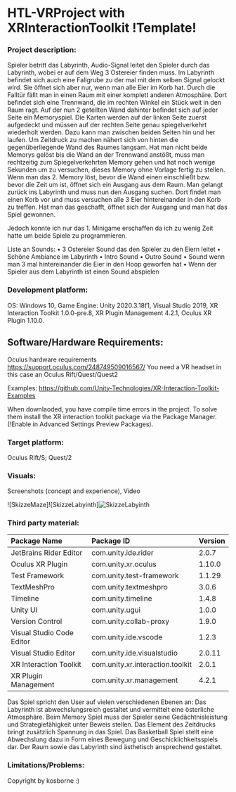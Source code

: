 # HTL-VRProject with XRInteractionToolkit !Template!

### Project description: 
Spieler betritt das Labyrinth, Audio-Signal leitet den Spieler durch das Labyrinth, wobei er auf dem Weg 3 Ostereier finden muss. Im Labyrinth befindet sich auch eine Fallgrube zu der mal mit dem selben Signal gelockt wird. Sie öffnet sich aber nur, wenn man alle Eier im Korb hat. Durch die Falltür fällt man in einen Raum mit einer komplett anderen Atmosphäre. Dort befindet sich eine Trennwand, die im rechten Winkel ein Stück weit in den Raum ragt. Auf der nun 2 geteilten Wand dahinter befindet sich auf jeder Seite ein Memoryspiel. Die Karten werden auf der linken Seite zuerst aufgedeckt und müssen auf der rechten Seite genau spiegelverkehrt wiederholt werden. 
Dazu kann man zwischen beiden Seiten hin und her laufen. Um Zeitdruck zu machen nähert sich von hinten die gegenüberliegende Wand des Raumes langsam. Hat man nicht beide Memorys gelöst bis die Wand an der Trennwand anstößt, muss man rechtzeitig zum Spiegelverkehrten Memory gehen und hat noch wenige Sekunden um zu versuchen, dieses Memory ohne Vorlage fertig zu stellen. Wenn man das 2. Memory löst, bevor die Wand einen einschließt bzw. bevor die Zeit um ist, öffnet sich ein Ausgang aus dem Raum. Man gelangt zurück ins Labyrinth und muss nun den Ausgang suchen. Dort findet man einen Korb vor und muss versuchen alle 3 Eier hintereinander in den Korb zu treffen. Hat man das geschafft, öffnet sich der Ausgang und man hat das Spiel gewonnen. 

Jedoch konnte ich nur das 1. Minigame erschaffen da ich zu wenig Zeit hatte um beide Spiele zu programmieren.

Liste an Sounds: 
•	3 Ostereier Sound das den Spieler zu den Eiern leitet
•	Schöne Ambiance im Labyrinth
•	Intro Sound
•	Outro Sound
•	Sound wenn man 3 mal hintereinander die Eier in den Hoop geworfen hat
•	Wenn der Spieler aus dem Labyrinth ist einen Sound abspielen



### Development platform: 
OS: Windows 10, Game Engine: Unity 2020.3.18f1, Visual Studio 2019, XR Interaction Toolkit 1.0.0-pre.8, XR Plugin Management 4.2.1, Oculus XR Plugin 1.10.0.

## Software/Hardware Requirements: 
Oculus hardware requirements https://support.oculus.com/248749509016567/
You need a VR headset in this case an Oculus Rift/Quest/Quest2

Examples: https://github.com/Unity-Technologies/XR-Interaction-Toolkit-Examples

When downlaoded, you have compile time errors in the project. To solve them install the XR interaction toolkit package via the Package Manager. (!Enable in Advanced Settings Preview Packages).

### Target platform: 
Oculus Rift/S; Quest/2

### Visuals: 
Screenshots (concept and experience), Video

![SkizzeMaze]![SkizzeLabyinth]![SkizzeLabyinth](https://user-images.githubusercontent.com/72389399/172833808-7b8a711e-8c2e-486a-bfbd-31d121b23b14.jpg)

### Third party material: 

| Package Name | Package ID | Version |
|:---|:---|:---|
| JetBrains Rider Editor | com.unity.ide.rider | 2.0.7 |
| Oculus XR Plugin | com.unity.xr.oculus | 1.10.0 |
| Test Framework | com.unity.test-framework | 1.1.29 |
| TextMeshPro | com.unity.textmeshpro | 3.0.6 |
| Timeline | com.unity.timeline | 1.4.8 |
| Unity UI | com.unity.ugui | 1.0.0 |
| Version Control | com.unity.collab-proxy | 1.9.0 |
| Visual Studio Code Editor | com.unity.ide.vscode | 1.2.3 |
| Visual Studio Editor | com.unity.ide.visualstudio | 2.0.11 |
| XR Interaction Toolkit | com.unity.xr.interaction.toolkit | 2.0.1 |
| XR Plugin Management | com.unity.xr.management | 4.2.1 |

Das Spiel spricht den User auf vielen verschiedenen Ebenen an: 
Das Labyrinth ist abwechslungsreich gestaltet und vermittelt eine österliche Atmosphäre. Beim Memory Spiel muss der Spieler seine Gedächtnisleistung und Strategiefähigkeit unter Beweis stellen. Das Element des Zeitdrucks bringt zusätzlich Spannung in das Spiel. Das Basketball Spiel stellt eine Abwechslung dazu in Form eines Bewegung und Geschicklichkeitsspiels dar. Der Raum sowie das Labyrinth sind ästhetisch ansprechend gestaltet. 

### Limitations/Problems: 

Copyright by kosborne :)
